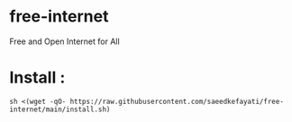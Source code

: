 # free-internet
Free and Open Internet for All


# Install :
```
sh <(wget -qO- https://raw.githubusercontent.com/saeedkefayati/free-internet/main/install.sh)
```